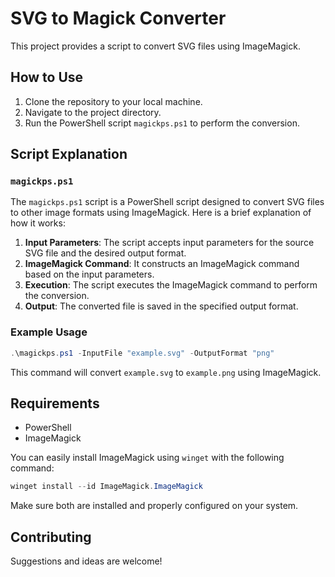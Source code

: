 # SVG to Magick Converter

This project provides a script to convert SVG files using ImageMagick.

## How to Use

1. Clone the repository to your local machine.
2. Navigate to the project directory.
3. Run the PowerShell script `magickps.ps1` to perform the conversion.

## Script Explanation

### `magickps.ps1`

The `magickps.ps1` script is a PowerShell script designed to convert SVG files to other image formats using ImageMagick. Here is a brief explanation of how it works:

1. **Input Parameters**: The script accepts input parameters for the source SVG file and the desired output format.
2. **ImageMagick Command**: It constructs an ImageMagick command based on the input parameters.
3. **Execution**: The script executes the ImageMagick command to perform the conversion.
4. **Output**: The converted file is saved in the specified output format.

### Example Usage

```powershell
.\magickps.ps1 -InputFile "example.svg" -OutputFormat "png"
```

This command will convert `example.svg` to `example.png` using ImageMagick.

## Requirements

- PowerShell
- ImageMagick

You can easily install ImageMagick using `winget` with the following command:

```powershell
winget install --id ImageMagick.ImageMagick
```

Make sure both are installed and properly configured on your system.

## Contributing

Suggestions and ideas are welcome!
